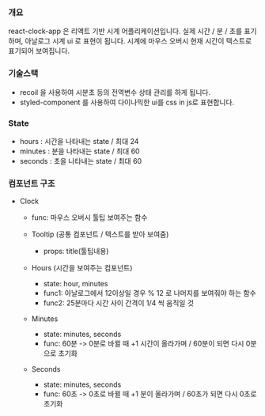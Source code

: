 ### **개요**
react-clock-app 은 리액트 기반 시계 어플리케이션입니다.
실제 시간 / 분 / 초를 표기하며, 아날로그 시계 ui 로 표현이 됩니다.
시계에 마우스 오버시 현재 시간이 텍스트로 표기되어 보여집니다. 


### **기술스택**
- recoil 을 사용하여 시분초 등의 전역변수 상태 관리를 하게 됩니다.
- styled-component 를 사용하여 다이나믹한 ui를 css in js로 표현합니다.

### **State**
- hours : 시간을 나타내는 state / 최대 24
- minutes : 분을 나타내는 state / 최대 60
- seconds : 초을 나타내는 state / 최대 60

### **컴포넌트 구조**
  - Clock
    - func: 마우스 오버시 툴팁 보여주는 함수
    
    - Tooltip (공통 컴포넌트 / 텍스트를 받아 보여줌)
      - props: title(툴팁내용)
      
    - Hours (시간을 보여주는 컴포넌트)
      - state: hour, minutes
      - func1: 아날로그에서 12이상일 경우 % 12 로 나머지를 보여줘야 하는 함수
      - func2: 25분마다 시간 사이 간격이 1/4 씩 움직일 것
      
    - Minutes
      - state: minutes, seconds 
      - func: 60분 -> 0분로 바뀔 때 +1 시간이 올라가며 / 60분이 되면 다시 0분으로 초기화
      
    - Seconds
      - state: minutes, seconds 
      - func: 60초 -> 0초로 바뀔 때 +1 분이 올라가며 / 60초가 되면 다시 0초로 초기화
   
